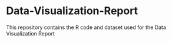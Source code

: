# Data-Visualization-Report
This repository contains the R code and dataset used for the Data Visualization Report
